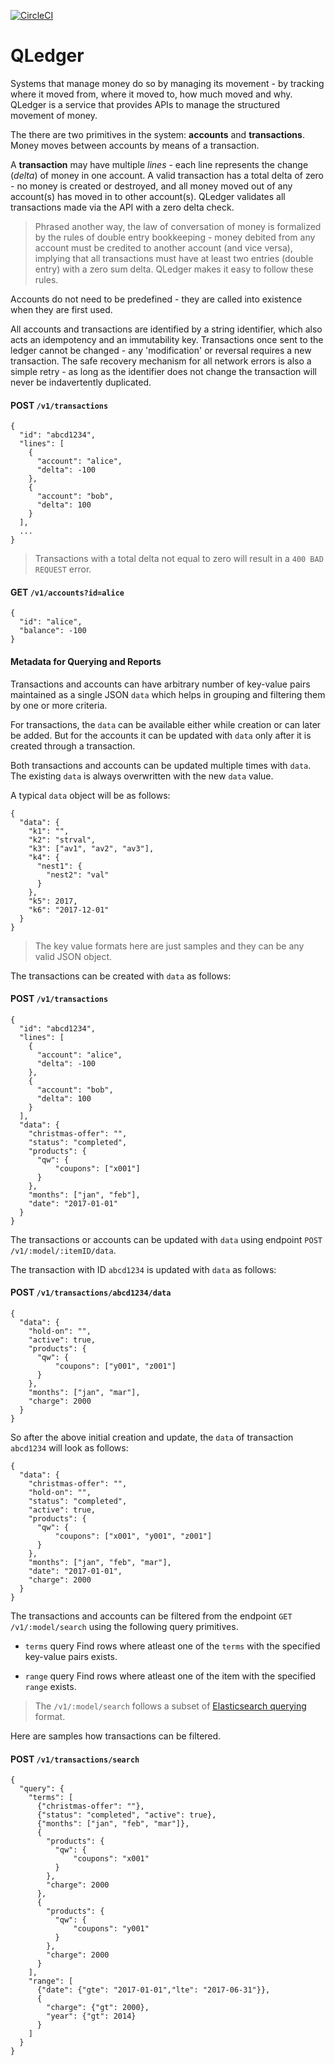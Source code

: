 [![CircleCI](https://circleci.com/gh/RealImage/QLedger.svg?style=svg)](https://circleci.com/gh/RealImage/QLedger)

# QLedger
Systems that manage money do so by managing its movement - by tracking where it moved from, where it moved to, how much moved and why. QLedger is a service that provides APIs to manage the structured movement of money. 

The there are two primitives in the system: **accounts** and **transactions**. Money moves between accounts by means of a transaction. 

A **transaction** may have multiple *lines* - each line represents the change (*delta*) of money in one account. A valid transaction has a total delta of zero - no money is created or destroyed, and all money moved out of any account(s) has moved in to other account(s). QLedger validates all transactions made via the API with a zero delta check.

> Phrased another way, the law of conversation of money is formalized by the rules of double entry bookkeeping - money debited from any account must be credited to another account (and vice versa), implying that all transactions must have at least two entries (double entry) with a zero sum delta. QLedger makes it easy to follow these rules. 

Accounts do not need to be predefined - they are called into existence when they are first used. 

All accounts and transactions are identified by a string identifier, which also acts an idempotency and an immutability key. Transactions once sent to the ledger cannot be changed - any 'modification' or reversal requires a new transaction. The safe recovery mechanism for all network errors is also a simple retry - as long as the identifier does not change the transaction will never be indavertently duplicated. 

#### POST `/v1/transactions`
```
{
  "id": "abcd1234",
  "lines": [
    {
      "account": "alice",
      "delta": -100
    },
    {
      "account": "bob",
      "delta": 100
    }
  ],
  ...
}
```
> Transactions with a total delta not equal to zero will result in a `400 BAD REQUEST` error.

#### GET `/v1/accounts?id=alice`
```
{
  "id": "alice",
  "balance": -100
}
```


#### Metadata for Querying and Reports

Transactions and accounts can have arbitrary number of key-value pairs maintained as a single JSON `data` which helps in grouping and filtering them by one or more criteria.

For transactions, the `data` can be available either while creation or can later be added. But for the accounts it can be updated with `data` only after it is created through a transaction.

Both transactions and accounts can be updated multiple times with `data`. The existing `data` is always overwritten with the new `data` value.

A typical `data` object will be as follows:
```
{
  "data": {
    "k1": "",
    "k2": "strval",
    "k3": ["av1", "av2", "av3"],
    "k4": {
      "nest1": {
        "nest2": "val"
      }
    },
    "k5": 2017,
    "k6": "2017-12-01"
  }
}
```
> The key value formats here are just samples and they can be any valid JSON object.

The transactions can be created with `data` as follows:
#### POST `/v1/transactions`
```
{
  "id": "abcd1234",
  "lines": [
    {
      "account": "alice",
      "delta": -100
    },
    {
      "account": "bob",
      "delta": 100
    }
  ],
  "data": {
    "christmas-offer": "",
    "status": "completed",
    "products": {
      "qw": {
          "coupons": ["x001"]
      }
    },
    "months": ["jan", "feb"],
    "date": "2017-01-01"
  }
}
```

The transactions or accounts can be updated with `data` using endpoint `POST /v1/:model/:itemID/data`.

The transaction with ID `abcd1234` is updated with `data` as follows:
#### POST `/v1/transactions/abcd1234/data`
```
{
  "data": {
    "hold-on": "",
    "active": true,
    "products": {
      "qw": {
          "coupons": ["y001", "z001"]
      }
    },
    "months": ["jan", "mar"],
    "charge": 2000
  }
}
```

So after the above initial creation and update, the `data` of transaction `abcd1234` will look as follows:

```
{
  "data": {
    "christmas-offer": "",
    "hold-on": "",
    "status": "completed",
    "active": true,
    "products": {
      "qw": {
          "coupons": ["x001", "y001", "z001"]
      }
    },
    "months": ["jan", "feb", "mar"],
    "date": "2017-01-01",
    "charge": 2000
  }
}
```

The transactions and accounts can be filtered from the endpoint `GET /v1/:model/search` using the following query primitives.

- `terms` query
Find rows where atleast one of the `terms` with the specified key-value pairs exists.

- `range` query
Find rows where atleast one of the item with the specified `range` exists.

> The `/v1/:model/search` follows a subset of [Elasticsearch querying](https://www.elastic.co/guide/en/elasticsearch/reference/current/term-level-queries.html) format.

Here are samples how transactions can be filtered.

#### POST `/v1/transactions/search`
```
{
  "query": {
    "terms": [
      {"christmas-offer": ""},
      {"status": "completed", "active": true},
      {"months": ["jan", "feb", "mar"]},
      {
        "products": {
          "qw": {
              "coupons": "x001"
          }
        },
        "charge": 2000
      },
      {
        "products": {
          "qw": {
              "coupons": "y001"
          }
        },
        "charge": 2000
      }
    ],
    "range": [
      {"date": {"gte": "2017-01-01","lte": "2017-06-31"}},
      {
        "charge": {"gt": 2000},
        "year": {"gt": 2014}
      }
    ]
  }
}
```
